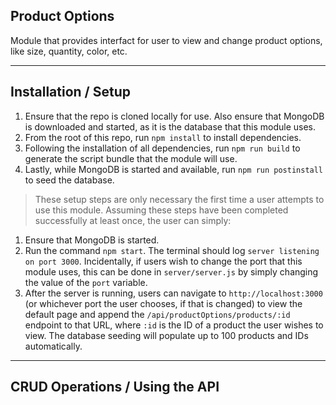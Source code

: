 ## Product Options

Module that provides interfact for user to view and change product options, like size, quantity, color, etc.

------

## Installation / Setup

1. Ensure that the repo is cloned locally for use. Also ensure that MongoDB is downloaded and started, as it is the database that this module uses.
1. From the root of this repo, run `npm install` to install dependencies.
1. Following the installation of all dependencies, run `npm run build` to generate the script bundle that the module will use.
1. Lastly, while MongoDB is started and available, run `npm run postinstall` to seed the database.

> These setup steps are only necessary the first time a user attempts to use this module. Assuming these steps have been completed successfully at least once, the user can simply:

1. Ensure that MongoDB is started.
1. Run the command `npm start`. The terminal should log `server listening on port 3000`. Incidentally, if users wish to change the port that this module uses, this can be done in `server/server.js` by simply changing the value of the `port` variable.
1. After the server is running, users can navigate to `http://localhost:3000` (or whichever port the user chooses, if that is changed) to view the default page and append the `/api/productOptions/products/:id` endpoint to that URL, where `:id` is the ID of a product the user wishes to view. The database seeding will populate up to 100 products and IDs automatically.

------

## CRUD Operations / Using the API